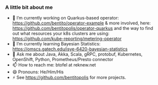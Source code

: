 ### A little bit about me

<!--
**bentito/bentito** is a ✨ _special_ ✨ repository because its `README.md` (this file) appears on your GitHub profile.

Here are some ideas to get you started:

- 🔭 I’m currently working on ...
- 🌱 I’m currently learning ...
- 👯 I’m looking to collaborate on ...
- 🤔 I’m looking for help with ...
- 💬 Ask me about ...
- 📫 How to reach me: ...
- 😄 Pronouns: ...
- ⚡ Fun fact: ...
-->

- 🔭 I’m currently working on Quarkus-based operator: https://github.com/bentito/operator-example & more involved, here: https://github.com/bentitopolis/operator-quarkus and the way to find out what resources your k8s clusters are using: https://github.com/kube-reporting/metering-operator
 - 🌱 I’m currently learning Bayesian Statistics: https://omscs.gatech.edu/isye-6420-bayesian-statistics
 - 💬 Ask me about Java, Akka, Scala, gRPC, protobuf, Kubernetes, OpenShift, Python, Prometheus/Presto connector
 - 📫 How to reach me: btofel at reknew.net
 - 😄 Pronouns: He/Him/His
 - ⚡ See https://github.com/bentitopolis for more projects.
